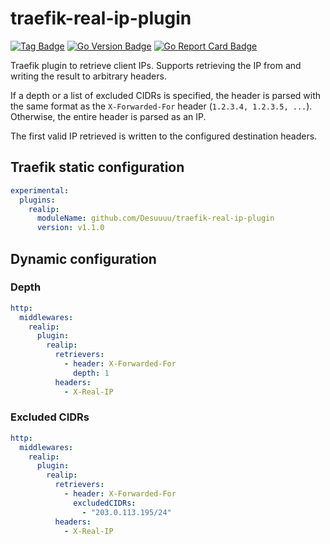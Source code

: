 # traefik-real-ip-plugin

[![Tag Badge]][Tag] [![Go Version Badge]][Go Version] [![Go Report Card Badge]][Go Report Card]

Traefik plugin to retrieve client IPs. Supports retrieving the IP from and writing the result to arbitrary headers.

If a depth or a list of excluded CIDRs is specified, the header is parsed with the same format as the `X-Forwarded-For` header (`1.2.3.4, 1.2.3.5, ...`). Otherwise, the entire header is parsed as an IP.

The first valid IP retrieved is written to the configured destination headers.

## Traefik static configuration

```yaml
experimental:
  plugins:
    realip:
      moduleName: github.com/Desuuuu/traefik-real-ip-plugin
      version: v1.1.0
```

## Dynamic configuration

### Depth

```yaml
http:
  middlewares:
    realip:
      plugin:
        realip:
          retrievers:
            - header: X-Forwarded-For
              depth: 1
          headers:
            - X-Real-IP
```

### Excluded CIDRs

```yaml
http:
  middlewares:
    realip:
      plugin:
        realip:
          retrievers:
            - header: X-Forwarded-For
              excludedCIDRs:
                - "203.0.113.195/24"
          headers:
            - X-Real-IP
```

[Tag]: https://github.com/Desuuuu/traefik-real-ip-plugin/tags
[Tag Badge]: https://img.shields.io/github/v/tag/Desuuuu/traefik-real-ip-plugin?sort=semver
[Go Version]: /go.mod
[Go Version Badge]: https://img.shields.io/github/go-mod/go-version/Desuuuu/traefik-real-ip-plugin
[Go Report Card]: https://goreportcard.com/report/github.com/Desuuuu/traefik-real-ip-plugin
[Go Report Card Badge]: https://goreportcard.com/badge/github.com/Desuuuu/traefik-real-ip-plugin
